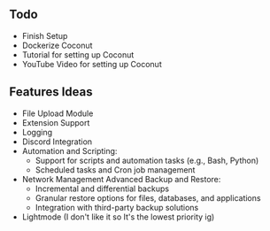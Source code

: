 ## Todo
- Finish Setup
- Dockerize Coconut
- Tutorial for setting up Coconut
- YouTube Video for setting up Coconut

## Features Ideas
- File Upload Module
- Extension Support
- Logging
- Discord Integration
- Automation and Scripting:
    - Support for scripts and automation tasks (e.g., Bash, Python)
    - Scheduled tasks and Cron job management
- Network Management
Advanced Backup and Restore:
    - Incremental and differential backups
    - Granular restore options for files, databases, and applications
    - Integration with third-party backup solutions
- Lightmode (I don't like it so It's the lowest priority ig)
